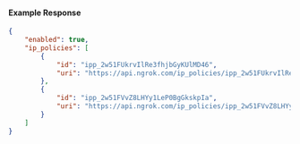 <!-- Code generated for API Clients. DO NOT EDIT. -->

#### Example Response

```json
{
	"enabled": true,
	"ip_policies": [
		{
			"id": "ipp_2w51FUkrvIlRe3fhjbGyKUlMD46",
			"uri": "https://api.ngrok.com/ip_policies/ipp_2w51FUkrvIlRe3fhjbGyKUlMD46"
		},
		{
			"id": "ipp_2w51FVvZ8LHYy1LeP0BgGkskpIa",
			"uri": "https://api.ngrok.com/ip_policies/ipp_2w51FVvZ8LHYy1LeP0BgGkskpIa"
		}
	]
}
```
